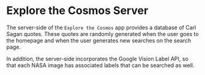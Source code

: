 # Explore the Cosmos Server

The server-side of the `Explore the Cosmos` app
provides a database of Carl Sagan quotes. These quotes
are randomly generated when the user goes to the
homepage and when the user generates new searches
on the search page.

In addition, the server-side incorporates the Google Vision Label API,
so that each NASA image has associated labels that can be searched as well.
